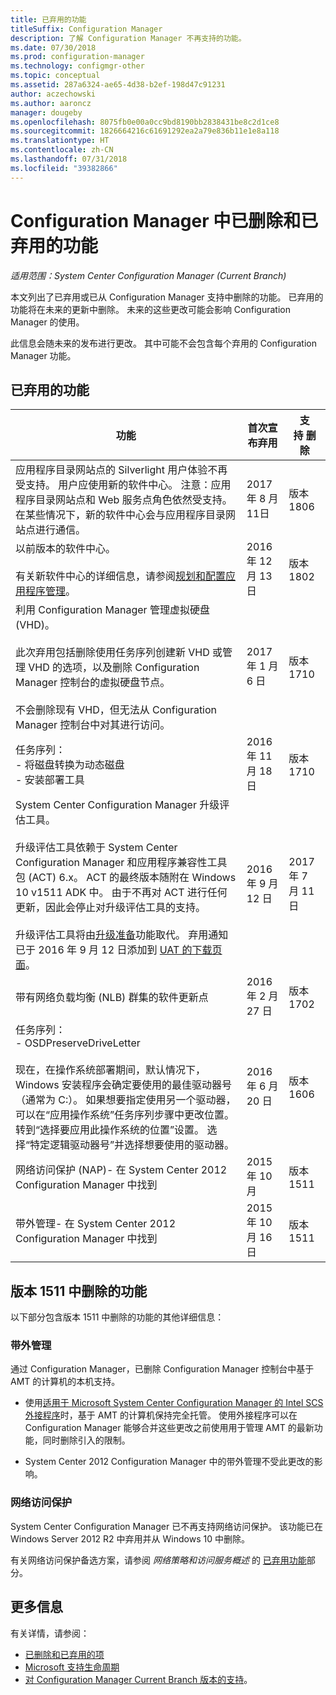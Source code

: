 ```yaml
---
title: 已弃用的功能
titleSuffix: Configuration Manager
description: 了解 Configuration Manager 不再支持的功能。
ms.date: 07/30/2018
ms.prod: configuration-manager
ms.technology: configmgr-other
ms.topic: conceptual
ms.assetid: 287a6324-ae65-4d38-b2ef-198d47c91231
author: aczechowski
ms.author: aaroncz
manager: dougeby
ms.openlocfilehash: 8075fb0e00a0cc9bd8190bb2838431be8c2d1ce8
ms.sourcegitcommit: 1826664216c61691292ea2a79e836b11e1e8a118
ms.translationtype: HT
ms.contentlocale: zh-CN
ms.lasthandoff: 07/31/2018
ms.locfileid: "39382866"
---
```

# <a name="removed-and-deprecated-features-for-configuration-manager"></a>Configuration Manager 中已删除和已弃用的功能

*适用范围：System Center Configuration Manager (Current Branch)*

本文列出了已弃用或已从 Configuration Manager 支持中删除的功能。 已弃用的功能将在未来的更新中删除。 未来的这些更改可能会影响 Configuration Manager 的使用。  

此信息会随未来的发布进行更改。 其中可能不会包含每个弃用的 Configuration Manager 功能。



## <a name="deprecated-features"></a>已弃用的功能  

|功能|首次宣布弃用|支持&nbsp;删除|  
|-----------|---|--------------|  
|应用程序目录网站点的 Silverlight 用户体验不再受支持。 用户应使用新的软件中心。 注意：应用程序目录网站点和 Web 服务点角色依然受支持。 在某些情况下，新的软件中心会与应用程序目录网站点进行通信。|2017 年 8 月 11日| 版本 1806|
|以前版本的软件中心。<br><br>有关新软件中心的详细信息，请参阅[规划和配置应用程序管理](/sccm/apps/plan-design/plan-for-and-configure-application-management#configure-software-center-and-the-application-catalog-windows-pcs-only)。|2016 年 12 月 13 日|版本 1802|
|利用 Configuration Manager 管理虚拟硬盘 (VHD)。 </br></br>此次弃用包括删除使用任务序列创建新 VHD 或管理 VHD 的选项，以及删除 Configuration Manager 控制台的虚拟硬盘节点。 </br></br>不会删除现有 VHD，但无法从 Configuration Manager 控制台中对其进行访问。  |2017 年 1 月 6 日 |版本 1710|
|任务序列： <br /> - 将磁盘转换为动态磁盘 <br /> - 安装部署工具 |2016 年 11 月 18 日|版本 1710|
|System Center Configuration Manager 升级评估工具。 </br></br>升级评估工具依赖于 System Center Configuration Manager 和应用程序兼容性工具包 (ACT) 6.x。 ACT 的最终版本随附在 Windows 10 v1511 ADK 中。 由于不再对 ACT 进行任何更新，因此会停止对升级评估工具的支持。 </br></br>升级评估工具将由[升级准备](/sccm/core/clients/manage/upgrade/upgrade-analytics)功能取代。 弃用通知已于 2016 年 9 月 12 日添加到 [UAT 的下载页面](https://www.microsoft.com/download/details.aspx?id=37145)。 | 2016 年 9 月 12 日  | 2017 年 7 月 11 日 |
|带有网络负载均衡 (NLB) 群集的软件更新点 | 2016 年 2 月 27 日 | 版本 1702 | 
|任务序列： <br /> - OSDPreserveDriveLetter  <br /><br /> 现在，在操作系统部署期间，默认情况下，Windows 安装程序会确定要使用的最佳驱动器号（通常为 C:）。 如果想要指定使用另一个驱动器，可以在“应用操作系统”任务序列步骤中更改位置。 转到“选择要应用此操作系统的位置”设置。 选择“特定逻辑驱动器号”并选择想要使用的驱动器。 |2016 年 6 月 20 日 |版本 1606 |
|网络访问保护 (NAP)- 在 System Center 2012 Configuration Manager 中找到|2015 年 10 月|版本 1511|  
|带外管理- 在 System Center 2012 Configuration Manager 中找到|2015 年 10 月 16 日|版本 1511|



## <a name="features-removed-in-version-1511"></a>版本 1511 中删除的功能
以下部分包含版本 1511 中删除的功能的其他详细信息：

###  <a name="bkmk_amt"></a>带外管理  
 通过 Configuration Manager，已删除 Configuration Manager 控制台中基于 AMT 的计算机的本机支持。  

-   使用[适用于 Microsoft System Center Configuration Manager 的 Intel SCS 外接程序](http://www.intel.com/content/www/us/en/software/setup-configuration-software.html)时，基于 AMT 的计算机保持完全托管。 使用外接程序可以在 Configuration Manager 能够合并这些更改之前使用用于管理 AMT 的最新功能，同时删除引入的限制。  

-   System Center 2012 Configuration Manager 中的带外管理不受此更改的影响。  

###  <a name="bkmk_nap"></a>网络访问保护  
 System Center Configuration Manager 已不再支持网络访问保护。 该功能已在 Windows Server 2012 R2 中弃用并从 Windows 10 中删除。  

 有关网络访问保护备选方案，请参阅 *网络策略和访问服务概述* 的 [已弃用功能](https://technet.microsoft.com/library/hh831683.aspx)部分。



## <a name="more-information"></a>更多信息
有关详情，请参阅：
 - [已删除和已弃用的项](/sccm/core/plan-design/changes/deprecated/removed-and-deprecated)
 - [Microsoft 支持生命周期](https://support.microsoft.com/lifecycle)
 - [对 Configuration Manager Current Branch 版本的支持](/sccm/core/servers/manage/current-branch-versions-supported)。
